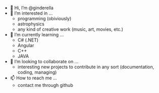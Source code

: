- 👋 Hi, I’m @ginderella
- 👀 I’m interested in ...
  * programming (obiviously)
  * astrophysics 
  * any kind of creative work (music, art, movies, etc.)
- 🌱 I’m currently learning ...
  * C# (.NET)
  * Angular
  * C++
  * JAVA
- 💞️ I’m looking to collaborate on ...
  * interesting new projects to contribute in any sort (documentation, coding, managing)
- 📫 How to reach me ...
  * contact me through github

<!---
ginderella/ginderella is a ✨ special ✨ repository because its `README.md` (this file) appears on your GitHub profile.
You can click the Preview link to take a look at your changes.
--->
